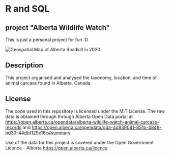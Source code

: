 # R and SQL

## project "Alberta Wildlife Watch"
This is just a personal project for fun :D

![Geospatial Map of Alberta Roadkill in 2020](https://github.com/user-attachments/assets/018da77a-ce61-464d-8257-363701f1132d)

## Description
This project organised and analysed the taxonomy, location, and time of animal carcass found in Alberta, Canada.

## License
The code used in this repository is licensed under the MIT License.
The raw data is obtained through through Alberta Open Data portal at 
https://open.alberta.ca/opendata/alberta-wildlife-watch-animal-carcass-records and
https://open.alberta.ca/opendata/gda-4d939041-851b-4848-bd30-44dbf129e16c#summary

Use of the data for this project is covered under the Open Government Licence - Alberta
https://open.alberta.ca/licence
